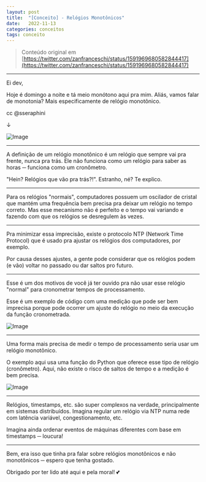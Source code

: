 ```yaml
---
layout: post
title:  "[Conceito] - Relógios Monotônicos"
date:   2022-11-13
categories: conceitos
tags: conceito
---
```


> Conteúdo original em [https://twitter.com/zanfranceschi/status/1591969680582844417](https://twitter.com/zanfranceschi/status/1591969680582844417)

---

Ei dev,

Hoje é domingo a noite e tá meio monótono aqui pra mim. Aliás, vamos falar de monotonia? Mais especificamente de relógio monotônico.

cc @sseraphini

↓

![Image](https://dev-to-uploads.s3.amazonaws.com/uploads/articles/0092t2hun4p7h84kxcdh.png)

---

A definição de um relógio monotônico é um relógio que sempre vai pra frente, nunca pra trás. Ele não funciona como um relógio para saber as horas ─ funciona como um cronômetro.

"Hein? Relógios que vão pra trás?!". Estranho, né? Te explico.

---

Para os relógios "normais", computadores possuem um oscilador de cristal que mantém uma frequência bem precisa pra deixar um relógio no tempo correto. Mas esse mecanismo não é perfeito e o tempo vai variando e fazendo com que os relógios se desregulem às vezes.

---

Pra minimizar essa imprecisão, existe o protocolo NTP (Network Time Protocol) que é usado pra ajustar os relógios dos computadores, por exemplo.

Por causa desses ajustes, a gente pode considerar que os relógios podem (e vão) voltar no passado ou dar saltos pro futuro.

---

Esse é um dos motivos de você já ter ouvido pra não usar esse relógio "normal" para cronometrar tempos de processamento.

Esse é um exemplo de código com uma medição que pode ser bem imprecisa porque pode ocorrer um ajuste do relógio no meio da execução da função cronometrada.

![Image](https://dev-to-uploads.s3.amazonaws.com/uploads/articles/lanwt4b78vts3jqxrlkk.png)

---

Uma forma mais precisa de medir o tempo de processamento seria usar um relógio monotônico.

O exemplo aqui usa uma função do Python que oferece esse tipo de relógio (cronômetro). Aqui, não existe o risco de saltos de tempo e a medição é bem precisa.

![Image](https://dev-to-uploads.s3.amazonaws.com/uploads/articles/fqglkhqbab4jpr5eeyuj.png)

---

Relógios, timestamps, etc. são super complexos na verdade, principalmente em sistemas distribuídos. Imagina regular um relógio via NTP numa rede com latência variável, congestionamento, etc.

Imagina ainda ordenar eventos de máquinas diferentes com base em timestamps ─ loucura!

---

Bem, era isso que tinha pra falar sobre relógios monotônicos e não monotônicos ─ espero que tenha gostado.

Obrigado por ter lido até aqui e pela moral! 💕

